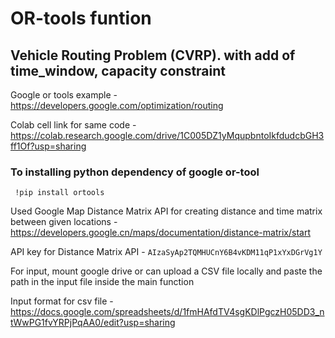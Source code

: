 # OR-tools funtion
## Vehicle Routing Problem (CVRP). with add of time_window, capacity constraint
Google or tools example - https://developers.google.com/optimization/routing

Colab cell link for same code - https://colab.research.google.com/drive/1C005DZ1yMqupbntoIkfdudcbGH3ff1Of?usp=sharing

### To installing python dependency of google or-tool 
```
 !pip install ortools
```

Used Google Map Distance Matrix API for creating distance and time matrix between given locations - https://developers.google.cn/maps/documentation/distance-matrix/start

API key for Distance Matrix API - 
```AIzaSyAp2TQMHUCnY6B4vKDM11qP1xYxDGrVg1Y```

For input, mount google drive or can upload a CSV file locally and paste the path in the input file inside the main function

Input format for csv file - https://docs.google.com/spreadsheets/d/1fmHAfdTV4sgKDlPgczH05DD3_ntWwPG1fvYRPjPqAA0/edit?usp=sharing
